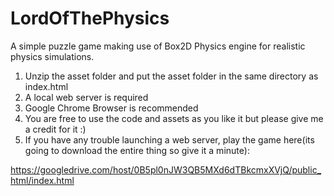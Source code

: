# LordOfThePhysics


A simple puzzle game making use of Box2D Physics engine for realistic physics simulations.
1. Unzip the asset folder and put the asset folder in the same directory as index.html
2. A local web server is required
3. Google Chrome Browser is recommended
4. You are free to use the code and assets as you like it but please give me a credit for it :)
7. If you have any trouble launching a web server, play the game here(its going to download the entire thing so give it a minute): 

https://googledrive.com/host/0B5pl0nJW3QB5MXd6dTBkcmxXVjQ/public_html/index.html
